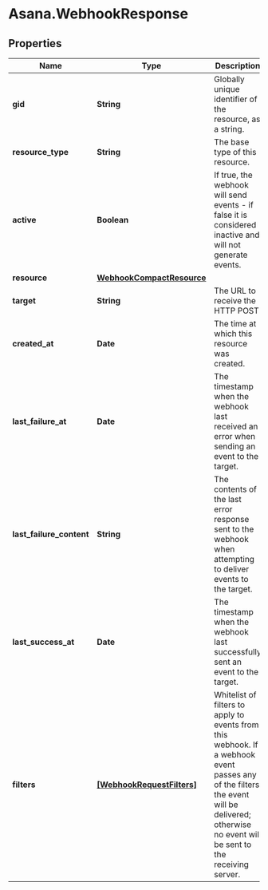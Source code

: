 # Asana.WebhookResponse

## Properties
Name | Type | Description | Notes
------------ | ------------- | ------------- | -------------
**gid** | **String** | Globally unique identifier of the resource, as a string. | [optional] 
**resource_type** | **String** | The base type of this resource. | [optional] 
**active** | **Boolean** | If true, the webhook will send events - if false it is considered inactive and will not generate events. | [optional] 
**resource** | [**WebhookCompactResource**](WebhookCompactResource.md) |  | [optional] 
**target** | **String** | The URL to receive the HTTP POST. | [optional] 
**created_at** | **Date** | The time at which this resource was created. | [optional] 
**last_failure_at** | **Date** | The timestamp when the webhook last received an error when sending an event to the target. | [optional] 
**last_failure_content** | **String** | The contents of the last error response sent to the webhook when attempting to deliver events to the target. | [optional] 
**last_success_at** | **Date** | The timestamp when the webhook last successfully sent an event to the target. | [optional] 
**filters** | [**[WebhookRequestFilters]**](WebhookRequestFilters.md) | Whitelist of filters to apply to events from this webhook. If a webhook event passes any of the filters the event will be delivered; otherwise no event will be sent to the receiving server. | [optional] 
